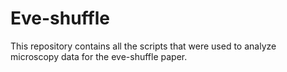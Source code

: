 # Eve-shuffle
This repository contains all the scripts that were used to analyze microscopy data for the eve-shuffle paper. 
